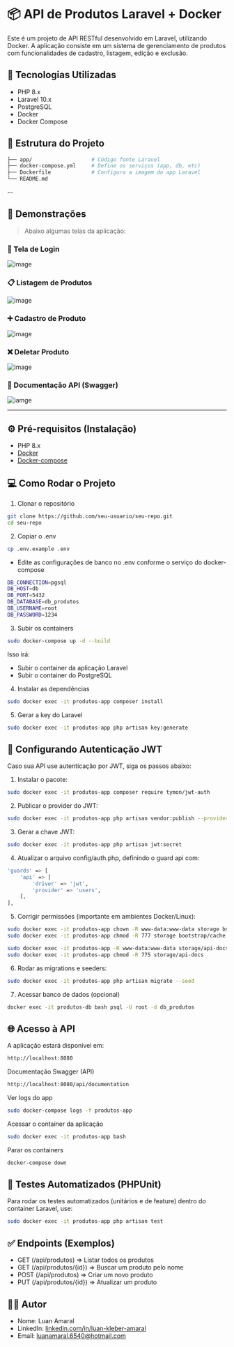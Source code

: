 # 📦 API de Produtos Laravel + Docker

Este é um projeto de API RESTful desenvolvido em Laravel, utilizando Docker. A aplicação consiste em um sistema de gerenciamento de produtos com funcionalidades de cadastro, listagem, edição e exclusão.

## 🚀 Tecnologias Utilizadas

-   PHP 8.x
-   Laravel 10.x
-   PostgreSQL
-   Docker
-   Docker Compose

## 📁 Estrutura do Projeto

```bash
├── app/                   # Código fonte Laravel
├── docker-compose.yml     # Define os serviços (app, db, etc)
├── Dockerfile             # Configura a imagem do app Laravel
└── README.md
```

--

## 📸 Demonstrações

> Abaixo algumas telas da aplicação:

### 🔑 Tela de Login

![image](image-1.png)

### 📋 Listagem de Produtos

![image](image.png)

### ➕ Cadastro de Produto

![image](image-2.png)

### ❌ Deletar Produto

![image](image-3.png)

### 📃 Documentação API (Swagger)

![iamge](image-4.png)

---

## ⚙️ Pré-requisitos (Instalação)

-    PHP 8.x
-   [Docker](https://docs.docker.com/get-started/get-docker/)
-   [Docker-compose](https://docs.docker.com/compose/install/)

## 💻 Como Rodar o Projeto

1. Clonar o repositório

```bash
git clone https://github.com/seu-usuario/seu-repo.git
cd seu-repo
```

2. Copiar o .env

```bash
cp .env.example .env
```

-   Edite as configurações de banco no .env conforme o serviço do docker-compose

```bash
DB_CONNECTION=pgsql
DB_HOST=db
DB_PORT=5432
DB_DATABASE=db_produtos
DB_USERNAME=root
DB_PASSWORD=1234
```

3. Subir os containers

```bash
sudo docker-compose up -d --build
```

Isso irá:

-   Subir o container da aplicação Laravel
-   Subir o container do PostgreSQL

4. Instalar as dependências

```bash
sudo docker exec -it produtos-app composer install
```

5. Gerar a key do Laravel

```bash
sudo docker exec -it produtos-app php artisan key:generate
```

## 🔐 Configurando Autenticação JWT

Caso sua API use autenticação por JWT, siga os passos abaixo:

1. Instalar o pacote:

```bash
sudo docker exec -it produtos-app composer require tymon/jwt-auth
```

2. Publicar o provider do JWT:

```bash
sudo docker exec -it produtos-app php artisan vendor:publish --provider="Tymon\JWTAuth\Providers\LaravelServiceProvider"
```

3. Gerar a chave JWT:

```bash
sudo docker exec -it produtos-app php artisan jwt:secret
```

4. Atualizar o arquivo config/auth.php, definindo o guard api com:

```bash
'guards' => [
    'api' => [
        'driver' => 'jwt',
        'provider' => 'users',
    ],
],
```

5. Corrigir permissões (importante em ambientes Docker/Linux):

```bash
sudo docker exec -it produtos-app chown -R www-data:www-data storage bootstrap/cache
sudo docker exec -it produtos-app chmod -R 777 storage bootstrap/cache

sudo docker exec -it produtos-app -R www-data:www-data storage/api-docs
sudo docker exec -it produtos-app chmod -R 775 storage/api-docs
```

6. Rodar as migrations e seeders:

```bash
sudo docker exec -it produtos-app php artisan migrate --seed
```

7. Acessar banco de dados (opcional)

```bash
docker exec -it produtos-db bash psql -U root -d db_produtos
```

## 🌐 Acesso à API

A aplicação estará disponível em:

```bash
http://localhost:8080
```

Documentação Swagger (API)

```bash
http://localhost:8080/api/documentation
```

Ver logs do app

```bash
sudo docker-compose logs -f produtos-app
```

Acessar o container da aplicação

```bash
sudo docker exec -it produtos-app bash
```

Parar os containers

```bash
docker-compose down
```

## 🧪 Testes Automatizados (PHPUnit)

Para rodar os testes automatizados (unitários e de feature) dentro do container Laravel, use:

```bash
sudo docker exec -it produtos-app php artisan test
```

## ✅ Endpoints (Exemplos)

-   GET (/api/produtos) => Listar todos os produtos
-   GET (/api/produtos/{id}) => Buscar um produto pelo nome
-   POST (/api/produtos) => Criar um novo produto
-   PUT (/api/produtos/{id}) => Atualizar um produto

## 👨‍💻 Autor

-   Nome: Luan Amaral
-   LinkedIn: [linkedin.com/in/luan-kleber-amaral](https://www.linkedin.com/in/luan-kleber-amaral-0b2abb187/)
-   Email: luanamaral.6540@hotmail.com
